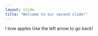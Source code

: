 ```yaml
---
layout: slide
title: "Welcome to our second slide!"
---
```

I love apples
Use the left arrow to go back!
